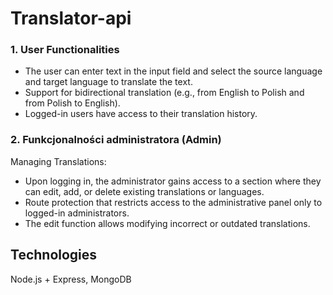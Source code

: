 # Translator-api
### 1. User Functionalities
- The user can enter text in the input field and select the source language and target language to translate the text.
- Support for bidirectional translation (e.g., from English to Polish and from Polish to English).
- Logged-in users have access to their translation history.

### 2. Funkcjonalności administratora (Admin)
Managing Translations:

 - Upon logging in, the administrator gains access to a section where they can edit, add, or delete existing translations or languages.
 - Route protection that restricts access to the administrative panel only to logged-in administrators.
 - The edit function allows modifying incorrect or outdated translations.

## Technologies
Node.js + Express, MongoDB
